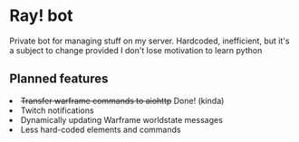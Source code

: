 # Ray! bot

Private bot for managing stuff on my server.
Hardcoded, inefficient, but it's a subject to change provided I don't lose motivation to learn python

<h2>Planned features</h2>
<li><strike>Transfer warframe commands to aiohttp</strike> Done! (kinda)</li>
<li>Twitch notifications</li>
<li>Dynamically updating Warframe worldstate messages</li>
<li>Less hard-coded elements and commands</li>
